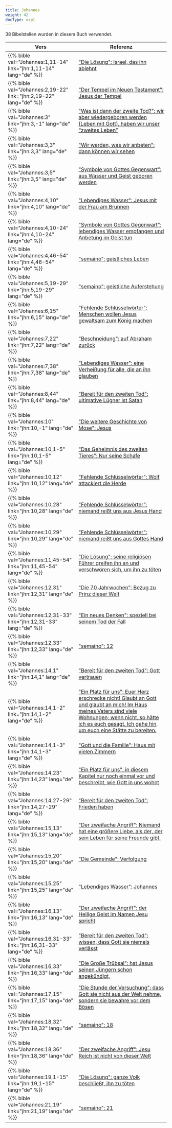 ```yaml
---
title: Johannes
weight: 42
docType: expl
---
```


38 Bibelstellen wurden in diesem Buch verwendet.

| Vers | Referenz |
|-------|-----------|
| {{% bible val="Johannes:1,11-14" link="jhn:1,11-14" lang="de" %}} | ["Die Lösung": Israel, das ihn ablehnt](../exampleSite/content/expl/../expl/bible/daniel/the-son-of-man-and-the-remnant#bcd4) |
| {{% bible val="Johannes:2,19-22" link="jhn:2,19-22" lang="de" %}} | ["Der Tempel im Neuen Testament": Jesus der Tempel](../exampleSite/content/expl/../expl/bible/creation/the-temple-and-the-presence-of-god#379d) |
| {{% bible val="Johannes:3" link="jhn:3,-1" lang="de" %}} | ["Was ist dann der zweite Tod?":  wir aber wiedergeboren werden (Leben mit Gott), haben wir unser “zweites Leben”](../exampleSite/content/expl/../expl/content/1000y/the-thousand-year-kingdom#6f12) |
| {{% bible val="Johannes:3,3" link="jhn:3,3" lang="de" %}} | ["Wir werden, was wir anbeten": dann können wir sehen](../exampleSite/content/expl/../appl/topics/power/worship#6523) |
| {{% bible val="Johannes:3,5" link="jhn:3,5" lang="de" %}} | ["Symbole von Gottes Gegenwart": aus Wasser und Geist geboren werden](../exampleSite/content/expl/../expl/content/paradise/the-new-jerusalem#126e) |
| {{% bible val="Johannes:4,10" link="jhn:4,10" lang="de" %}} | ["Lebendiges Wasser": Jesus mit der Frau am Brunnen ](../exampleSite/content/expl/../expl/content/paradise/the-new-jerusalem#8a3f) |
| {{% bible val="Johannes:4,10-24" link="jhn:4,10-24" lang="de" %}} | ["Symbole von Gottes Gegenwart": lebendiges Wasser empfangen und Anbetung im Geist tun](../exampleSite/content/expl/../expl/content/paradise/the-new-jerusalem#126e) |
| {{% bible val="Johannes:4,46-54" link="jhn:4,46-54" lang="de" %}} | ["semaino": geistliches Leben](../exampleSite/content/expl/../expl/background/literature/literally-or-symbolic#09b2) |
| {{% bible val="Johannes:5,19-29" link="jhn:5,19-29" lang="de" %}} | ["semaino": geistliche Auferstehung](../exampleSite/content/expl/../expl/background/literature/literally-or-symbolic#09b2) |
| {{% bible val="Johannes:6,15" link="jhn:6,15" lang="de" %}} | ["Fehlende Schlüsselwörter": Menschen wollen Jesus gewaltsam zum König machen](../exampleSite/content/expl/../expl/topics/others/the-rapture#0f61) |
| {{% bible val="Johannes:7,22" link="jhn:7,22" lang="de" %}} | ["Beschneidung": auf Abraham zurück](../exampleSite/content/expl/../expl/background/israel/the-church-is-part-of-israel#ea38) |
| {{% bible val="Johannes:7,38" link="jhn:7,38" lang="de" %}} | ["Lebendiges Wasser": eine Verheißung für alle, die an ihn glauben](../exampleSite/content/expl/../expl/content/paradise/the-new-jerusalem#8a3f) |
| {{% bible val="Johannes:8,44" link="jhn:8,44" lang="de" %}} | ["Bereit für den zweiten Tod": ultimative Lügner ist Satan](../exampleSite/content/expl/../expl/content/paradise/the-new-jerusalem#e855) |
| {{% bible val="Johannes:10" link="jhn:10,-1" lang="de" %}} | ["Die weitere Geschichte von Mose": Jesus](../exampleSite/content/expl/../expl/bible/exodus/the-birth-of-moses#6430) |
| {{% bible val="Johannes:10,1-5" link="jhn:10,1-5" lang="de" %}} | ["Das Geheimnis des zweiten Tieres": Nur seine Schafe](../exampleSite/content/expl/../expl/content/beasts/the-nature-of-the-beast-in-the-book-of-revelation#d1a7) |
| {{% bible val="Johannes:10,12" link="jhn:10,12" lang="de" %}} | ["Fehlende Schlüsselwörter": Wolf attackiert die Herde](../exampleSite/content/expl/../expl/topics/others/the-rapture#0f61) |
| {{% bible val="Johannes:10,28" link="jhn:10,28" lang="de" %}} | ["Fehlende Schlüsselwörter": niemand reißt uns aus Jesus Hand](../exampleSite/content/expl/../expl/topics/others/the-rapture#0f61) |
| {{% bible val="Johannes:10,29" link="jhn:10,29" lang="de" %}} | ["Fehlende Schlüsselwörter": niemand reißt uns aus Gottes Hand](../exampleSite/content/expl/../expl/topics/others/the-rapture#0f61) |
| {{% bible val="Johannes:11,45-54" link="jhn:11,45-54" lang="de" %}} | ["Die Lösung": seine religiösen Führer greifen ihn an und verschwören sich, um ihn zu töten](../exampleSite/content/expl/../expl/bible/daniel/the-son-of-man-and-the-remnant#bcd4) |
| {{% bible val="Johannes:12,31" link="jhn:12,31" lang="de" %}} | ["Die 70 Jahrwochen": Bezug zu Prinz dieser Welt](../exampleSite/content/expl/../expl/bible/daniel/the-70-year-weeks#d777) |
| {{% bible val="Johannes:12,31-33" link="jhn:12,31-33" lang="de" %}} | ["Ein neues Denken": speziell bei seinem Tod der Fall](../exampleSite/content/expl/../expl/background/israel/jesus-and-the-covenant#3cee) |
| {{% bible val="Johannes:12,33" link="jhn:12,33" lang="de" %}} | ["semaino": 12](../exampleSite/content/expl/../expl/background/literature/literally-or-symbolic#09b2) |
| {{% bible val="Johannes:14,1" link="jhn:14,1" lang="de" %}} | ["Bereit für den zweiten Tod": Gott vertrauen](../exampleSite/content/expl/../expl/content/paradise/the-new-jerusalem#e855) |
| {{% bible val="Johannes:14,1-2" link="jhn:14,1-2" lang="de" %}} | ["Ein Platz für uns": Euer Herz erschrecke nicht! Glaubt an Gott und glaubt an mich! Im Haus meines Vaters sind viele Wohnungen; wenn nicht, so hätte ich es euch gesagt. Ich gehe hin, um euch eine Stätte zu bereiten.](../exampleSite/content/expl/../expl/topics/others/the-rapture#6812) |
| {{% bible val="Johannes:14,1-3" link="jhn:14,1-3" lang="de" %}} | ["Gott und die Familie": Haus mit vielen Zimmern](../exampleSite/content/expl/../expl/background/israel/the-role-of-family-in-the-bible#26ef) |
| {{% bible val="Johannes:14,23" link="jhn:14,23" lang="de" %}} | ["Ein Platz für uns": in diesem Kapitel nur noch einmal vor und beschreibt, wie Gott in uns wohnt](../exampleSite/content/expl/../expl/topics/others/the-rapture#6812) |
| {{% bible val="Johannes:14,27-29" link="jhn:14,27-29" lang="de" %}} | ["Bereit für den zweiten Tod": Frieden haben](../exampleSite/content/expl/../expl/content/paradise/the-new-jerusalem#e855) |
| {{% bible val="Johannes:15,13" link="jhn:15,13" lang="de" %}} | ["Der zweifache Angriff": Niemand hat eine größere Liebe, als der, der sein Leben für seine Freunde gibt.](../exampleSite/content/expl/../expl/content/beasts/the-nature-of-the-beast-in-the-book-of-revelation#a89e) |
| {{% bible val="Johannes:15,20" link="jhn:15,20" lang="de" %}} | ["Die Gemeinde": Verfolgung](../exampleSite/content/expl/../appl/background/overview/the-day-of-the-lord#9e32) |
| {{% bible val="Johannes:15,25" link="jhn:15,25" lang="de" %}} | ["Lebendiges Wasser": Johannes](../exampleSite/content/expl/../expl/content/paradise/the-new-jerusalem#8a3f) |
| {{% bible val="Johannes:16,13" link="jhn:16,13" lang="de" %}} | ["Der zweifache Angriff": der Heilige Geist im Namen Jesu spricht](../exampleSite/content/expl/../expl/content/beasts/the-nature-of-the-beast-in-the-book-of-revelation#a89e) |
| {{% bible val="Johannes:16,31-33" link="jhn:16,31-33" lang="de" %}} | ["Bereit für den zweiten Tod": wissen, dass Gott sie niemals verlässt](../exampleSite/content/expl/../expl/content/paradise/the-new-jerusalem#e855) |
| {{% bible val="Johannes:16,33" link="jhn:16,33" lang="de" %}} | ["Die Große Trübsal": hat Jesus seinen Jüngern schon angekündigt,](../exampleSite/content/expl/../expl/content/army/the-end-time-and-the-great-tribulation#abe2) |
| {{% bible val="Johannes:17,15" link="jhn:17,15" lang="de" %}} | ["Die Stunde der Versuchung": dass Gott sie nicht aus der Welt nehme, sondern sie bewahre vor dem Bösen](../exampleSite/content/expl/../expl/content/letters/the-letter-to-the-church-in-philadelphia#2f35) |
| {{% bible val="Johannes:18,32" link="jhn:18,32" lang="de" %}} | ["semaino": 18](../exampleSite/content/expl/../expl/background/literature/literally-or-symbolic#09b2) |
| {{% bible val="Johannes:18,36" link="jhn:18,36" lang="de" %}} | ["Der zweifache Angriff": Jesu Reich ist nicht von dieser Welt](../exampleSite/content/expl/../expl/content/beasts/the-nature-of-the-beast-in-the-book-of-revelation#a89e) |
| {{% bible val="Johannes:19,1-15" link="jhn:19,1-15" lang="de" %}} | ["Die Lösung": ganze Volk beschließt, ihn zu töten](../exampleSite/content/expl/../expl/bible/daniel/the-son-of-man-and-the-remnant#bcd4) |
| {{% bible val="Johannes:21,19" link="jhn:21,19" lang="de" %}} | ["semaino": 21](../exampleSite/content/expl/../expl/background/literature/literally-or-symbolic#09b2) |

